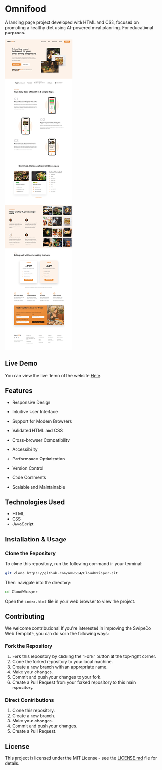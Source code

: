 # Omnifood
A landing page project developed with HTML and CSS, focused on promoting a healthy diet using AI-powered meal planning. For educational purposes.

![Screenshot](https://github.com/amw514/Omnifood/blob/main/img/Omnifood-screenshot-min.png)


## Live Demo

You can view the live demo of the website [Here](https://amw514.github.io/Omnifood/).

## Features

- Responsive Design

- Intuitive User Interface

- Support for Modern Browsers

- Validated HTML and CSS
  
- Cross-browser Compatibility

- Accessibility
  
- Performance Optimization
  
- Version Control
  
- Code Comments

- Scalable and Maintainable

## Technologies Used

- HTML
- CSS
- JavaScript

## Installation & Usage

### Clone the Repository

To clone this repository, run the following command in your terminal:

```bash
git clone https://github.com/amw514/CloudWhisper.git
```

Then, navigate into the directory:

```bash
cd CloudWhisper
```

Open the `index.html` file in your web browser to view the project.

## Contributing

We welcome contributions! If you're interested in improving the SwipeCo Web Template, you can do so in the following ways:

### Fork the Repository

1. Fork this repository by clicking the "Fork" button at the top-right corner.
2. Clone the forked repository to your local machine.
3. Create a new branch with an appropriate name.
4. Make your changes.
5. Commit and push your changes to your fork.
6. Create a Pull Request from your forked repository to this main repository.

### Direct Contributions

1. Clone this repository.
2. Create a new branch.
3. Make your changes.
4. Commit and push your changes.
5. Create a Pull Request.

## License

This project is licensed under the MIT License - see the [LICENSE.md](https://github.com/amw514/Omnifood/blob/main/LICENSE) file for details.

